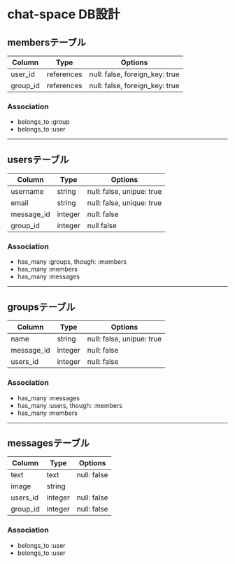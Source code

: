 # chat-space DB設計
## membersテーブル
|Column|Type|Options|
|------|----|-------|
|user_id|references|null: false, foreign_key: true|
|group_id|references|null: false, foreign_key: true|

### Association
- belongs_to :group
- belongs_to :user

---

## usersテーブル
|Column|Type|Options|
|------|----|-------|
|username|string|null: false, unipue: true|
|email|string|null: false, unique: true|
|message_id|integer|null: false|
|group_id|integer|null false|


### Association
- has_many :groups, though: :members
- has_many :members
- has_many :messages

---

## groupsテーブル
|Column|Type|Options|
|------|----|-------|
|name|string|null: false, unipue: true|
|message_id|integer|null: false|
|users_id|integer|null: false|

### Association
- has_many :messages
- has_many :users, though: :members
- has_many :members

---

## messagesテーブル
|Column|Type|Options|
|------|----|-------|
|text|text|null: false|
|image|string|
|users_id|integer|null: false|
|group_id|integer|null: false|

### Association
- belongs_to :user
- belongs_to :user




